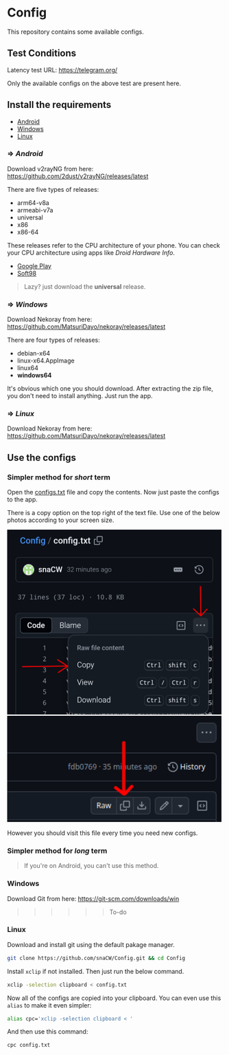# Config

This repository contains some available configs.

## Test Conditions

Latency test URL: https://telegram.org/

Only the available configs on the above test are present here.

## Install the requirements

- [Android](#android)
- [Windows](#windows)
- [Linux](#linux)

### => ***Android***

Download v2rayNG from here: https://github.com/2dust/v2rayNG/releases/latest

There are five types of releases:

- arm64-v8a
- armeabi-v7a
- universal
- x86
- x86-64

These releases refer to the CPU architecture of your phone. You can check your CPU architecture using apps like *Droid Hardware Info*.

- [Google Play](https://play.google.com/store/apps/details?id=com.inkwired.droidinfo&hl=en)
- [Soft98](https://soft98.ir/android/app-essential/196-droid-hardware-info.html)

> Lazy? just download the **universal** release.

### => ***Windows***

Download Nekoray from here: https://github.com/MatsuriDayo/nekoray/releases/latest

There are four types of releases:

- debian-x64
- linux-x64.AppImage
- linux64
- **windows64**

It's obvious which one you should download. After extracting the zip file, you don't need to install anything. Just run the app.

### => ***Linux***

Download Nekoray from here: https://github.com/MatsuriDayo/nekoray/releases/latest

## Use the configs

### Simpler method for *short* term

Open the [configs.txt](./config.txt) file and copy the contents. Now just paste the configs to the app.

There is a copy option on the top right of the text file. Use one of the below photos according to your screen size.

<img src="./docs/phone-copy-file-contents.png" alt="Phone" width="500"/>
<img src="./docs/desktop-copy-file-contents.png" alt="Phone" width="500"/>

However you should visit this file every time you need new configs.

### Simpler method for *long* term

> If you're on Android, you can't use this method.

### Windows

Download Git from here: https://git-scm.com/downloads/win

> > > > > >To-do

### Linux

Download and install git using the default pakage manager.

``` bash
git clone https://github.com/snaCW/Config.git && cd Config
```

Install `xclip` if not installed. Then just run the below command.

``` bash
xclip -selection clipboard < config.txt
```

Now all of the configs are copied into your clipboard. You can even use this `alias` to make it even simpler:

``` bash
alias cpc='xclip -selection clipboard < '
```

And then use this command:

``` bash
cpc config.txt
```
